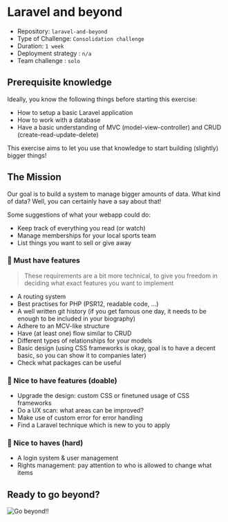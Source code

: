 # Laravel and beyond

- Repository: `laravel-and-beyond`
- Type of Challenge: `Consolidation challenge`
- Duration: `1 week`
- Deployment strategy : `n/a`
- Team challenge : `solo`

## Prerequisite knowledge
Ideally, you know the following things before starting this exercise:

- How to setup a basic Laravel application
- How to work with a database
- Have a basic understanding of MVC (model-view-controller) and CRUD (create-read-update-delete)

This exercise aims to let you use that knowledge to start building (slightly) bigger things!

## The Mission
Our goal is to build a system to manage bigger amounts of data.
What kind of data? Well, you can certainly have a say about that!

Some suggestions of what your webapp could do:
- Keep track of everything you read (or watch)
- Manage memberships for your local sports team
- List things you want to sell or give away

### 🌱 Must have features

> These requirements are a bit more technical, to give you freedom in deciding what exact features you want to implement

- A routing system
- Best practises for PHP (PSR12, readable code, ...)
- A well written git history (if you get famous one day, it needs to be enough to be included in your biography)
- Adhere to an MCV-like structure
- Have (at least one) flow similar to CRUD
- Different types of relationships for your models
- Basic design (using CSS frameworks is okay, goal is to have a decent basic, so you can show it to companies later)
- Check what packages can be useful 

### 🌼 Nice to have features (doable)

- Upgrade the design: custom CSS or finetuned usage of CSS frameworks
- Do a UX scan: what areas can be improved?
- Make use of custom error for error handling
- Find a Laravel technique which is new to you to apply

### 🌳 Nice to haves (hard)

- A login system & user management
- Rights management: pay attention to who is allowed to change what items

## Ready to go beyond?

![Go beyond!!](https://media.giphy.com/media/UoCA5JIbXgq9q/giphy.gif)

